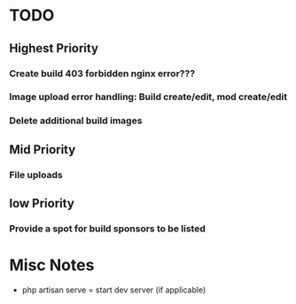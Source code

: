 # TODO

## Highest Priority

### Create build 403 forbidden nginx error???
### Image upload error handling: Build create/edit, mod create/edit
### Delete additional build images

## Mid Priority

### File uploads




## low Priority

### Provide a spot for build sponsors to be listed 




# Misc Notes

* php artisan serve = start dev server (if applicable)
